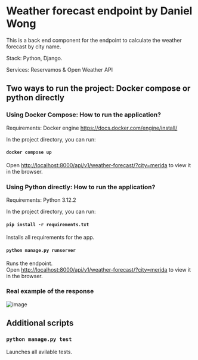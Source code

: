 # Weather forecast endpoint by Daniel Wong

This is a back end component for the endpoint to calculate the weather forecast by city name.

Stack: Python, Django. 

Services: Reservamos & Open Weather API

## Two ways to run the project: Docker compose or python directly

### Using Docker Compose: How to run the application?

Requirements: Docker engine https://docs.docker.com/engine/install/

In the project directory, you can run:

#### `docker compose up`

Open [http://localhost:8000/api/v1/weather-forecast/?city=merida](http://localhost:8000/api/v1/weather-forecast/?city=merida) to view it in the browser.

### Using Python directly: How to run the application?

Requirements: Python 3.12.2

In the project directory, you can run:

#### `pip install -r requirements.txt`

Installs all requirements for the app.

#### `python manage.py runserver`

Runs the endpoint.\
Open [http://localhost:8000/api/v1/weather-forecast/?city=merida](http://localhost:8000/api/v1/weather-forecast/?city=merida) to view it in the browser.

### Real example of the response

![image](https://github.com/DaniWong/weather-forecast/assets/5056497/d29994d6-9254-422f-89ba-48d74a66a4e6)


## Additional scripts

### `python manage.py test`

Launches all avilable tests.
